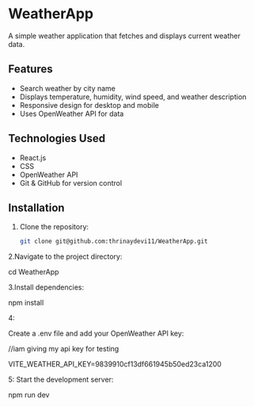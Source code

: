 # WeatherApp

A simple weather application that fetches and displays current weather data.

## Features

- Search weather by city name
- Displays temperature, humidity, wind speed, and weather description
- Responsive design for desktop and mobile
- Uses OpenWeather API for data

## Technologies Used

- React.js
- CSS
- OpenWeather API
- Git & GitHub for version control

## Installation

1. Clone the repository:

   ```bash
   git clone git@github.com:thrinaydevi11/WeatherApp.git
2.Navigate to the project directory:

cd WeatherApp

3.Install dependencies:

npm install

4: 

Create a .env file and add your OpenWeather API key:

//iam giving my api key for testing

VITE_WEATHER_API_KEY=9839910cf13df661945b50ed23ca1200

5: Start the development server:

npm run dev
